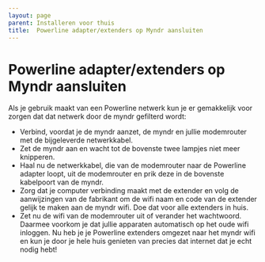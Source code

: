 ```yaml
---
layout: page
parent: Installeren voor thuis
title:  Powerline adapter/extenders op Myndr aansluiten 
---
```


# Powerline adapter/extenders op Myndr aansluiten

Als je gebruik maakt van een Powerline netwerk kun je er gemakkelijk voor zorgen dat dat netwerk door de myndr gefilterd wordt:

* Verbind, voordat je de myndr aanzet, de myndr en jullie modemrouter met de bijgeleverde netwerkkabel.
* Zet de myndr aan en wacht tot de bovenste twee lampjes niet meer knipperen.
* Haal nu de netwerkkabel, die van de modemrouter naar de Powerline adapter loopt, uit de modemrouter en prik deze in de bovenste kabelpoort van de myndr.
* Zorg dat je computer verbinding maakt met de extender en volg de aanwijzingen van de fabrikant om de wifi naam en code van de extender gelijk te maken aan de myndr wifi. Doe dat voor alle extenders in huis.
* Zet nu de wifi van de modemrouter uit of verander het wachtwoord. Daarmee voorkom je dat jullie apparaten automatisch op het oude wifi inloggen.
Nu heb je je Powerline extenders omgezet naar het myndr wifi en kun je door je hele huis genieten van precies dat internet dat je echt nodig hebt! 


